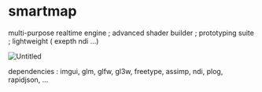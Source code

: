 # smartmap 

multi-purpose realtime engine ; advanced shader builder ; prototyping suite ; lightweight ( exepth ndi ...)

![Untitled](https://github.com/tourkit/smartmap/assets/63537158/83edf0bb-887d-43bf-81c0-d0bc87c683d8)

dependencies : imgui, glm, glfw, gl3w, freetype, assimp, ndi, plog, rapidjson, ...
